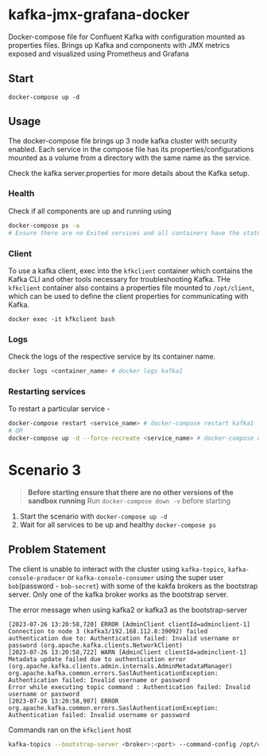 # kafka-jmx-grafana-docker

Docker-compose file for Confluent Kafka with configuration mounted as properties files. Brings up Kafka and components with JMX metrics exposed and visualized using Prometheus and Grafana

## Start

```
docker-compose up -d
```

## Usage

The docker-compose file brings up 3 node kafka cluster with security enabled. Each service in the compose file has its properties/configurations mounted as a volume from a directory with the same name as the service.

Check the kafka server.properties for more details about the Kafka setup.

### Health

Check if all components are up and running using

```bash
docker-compose ps -a
# Ensure there are no Exited services and all containers have the status `Up`
```


### Client

To use a kafka client, exec into the `kfkclient` container which contains the Kafka CLI and other tools necessary for troubleshooting Kafka. THe `kfkclient` container also contains a properties file mounted to `/opt/client`, which can be used to define the client properties for communicating with Kafka.

```
docker exec -it kfkclient bash
```

### Logs

Check the logs of the respective service by its container name.

```bash
docker logs <container_name> # docker logs kafka1
```

### Restarting services

To restart a particular service - 

```bash
docker-compose restart <service_name> # docker-compose restart kafka1
# OR
docker-compose up -d --force-recreate <service_name> # docker-compose up -d --force-recreate kafka1
```

# Scenario 3

> **Before starting ensure that there are no other versions of the sandbox running**
> Run `docker-compose down -v` before starting

1. Start the scenario with `docker-compose up -d`
2. Wait for all services to be up and healthy `docker-compose ps`

## Problem Statement

The client is unable to interact with the cluster using `kafka-topics`, `kafka-console-producer` or `kafka-console-consumer` using the super user `bob`(password - `bob-secret`) with some of the kakfa brokers as the bootstrap server. Only one of the kafka broker works as the bootstrap server.

The error message when using kafka2 or kafka3 as the bootstrap-server

```
[2023-07-26 13:20:58,720] ERROR [AdminClient clientId=adminclient-1] Connection to node 3 (kafka3/192.168.112.8:39092) failed authentication due to: Authentication failed: Invalid username or password (org.apache.kafka.clients.NetworkClient)
[2023-07-26 13:20:58,722] WARN [AdminClient clientId=adminclient-1] Metadata update failed due to authentication error (org.apache.kafka.clients.admin.internals.AdminMetadataManager)
org.apache.kafka.common.errors.SaslAuthenticationException: Authentication failed: Invalid username or password
Error while executing topic command : Authentication failed: Invalid username or password
[2023-07-26 13:20:58,907] ERROR org.apache.kafka.common.errors.SaslAuthenticationException: Authentication failed: Invalid username or password
```

Commands ran on the `kfkclient` host

```bash
kafka-topics --bootstrap-server <broker>:<port> --command-config /opt/client/client.properties --list
```
